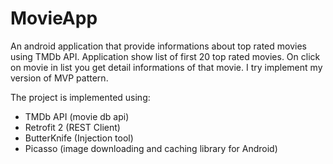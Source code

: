 # MovieApp

An android application that provide informations about top rated movies using TMDb API. Application show list of first 20 top rated movies. On click on movie in list you get detail informations of that movie. I try implement my version of MVP pattern.

The project is implemented using:
- TMDb API (movie db api)
- Retrofit 2  (REST Client)
- ButterKnife (Injection tool)
- Picasso (image downloading and caching library for Android)
